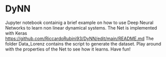 # DyNN

Jupyter notebook containig a brief example on how to use Deep Neural Networks to learn non linear dynamical systems.
The Net is implemented with Keras https://github.com/RiccardoRubini93/DyNN/edit/main/README.md
The folder Data_Lorenz contains the script to generate the dataset.
Play around with the properties of the Net to see how it learns. Have fun!
